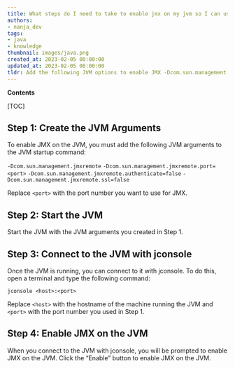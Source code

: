 ```yaml
---
title: What steps do I need to take to enable jmx on my jvm so I can use jconsole?
authors:
- nanja_dev
tags:
- java
- knowledge
thumbnail: images/java.png
created_at: 2023-02-05 00:00:00
updated_at: 2023-02-05 00:00:00
tldr: Add the following JVM options to enable JMX -Dcom.sun.management.jmxremote and -Dcom.sun.management.jmxremote.port=<port\_number>.
---
```


**Contents**

[TOC]

## Step 1: Create the JVM Arguments 
To enable JMX on the JVM, you must add the following JVM arguments to the JVM startup command: 

`-Dcom.sun.management.jmxremote` 
`-Dcom.sun.management.jmxremote.port=<port>` 
`-Dcom.sun.management.jmxremote.authenticate=false` 
`-Dcom.sun.management.jmxremote.ssl=false` 

Replace `<port>` with the port number you want to use for JMX. 

## Step 2: Start the JVM 
Start the JVM with the JVM arguments you created in Step 1. 

## Step 3: Connect to the JVM with jconsole 
Once the JVM is running, you can connect to it with jconsole. To do this, open a terminal and type the following command: 

`jconsole <host>:<port>` 

Replace `<host>` with the hostname of the machine running the JVM and `<port>` with the port number you used in Step 1. 

## Step 4: Enable JMX on the JVM 
When you connect to the JVM with jconsole, you will be prompted to enable JMX on the JVM. Click the “Enable” button to enable JMX on the JVM.
